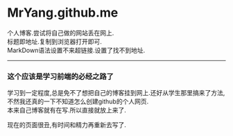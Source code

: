 # MrYang.github.me
个人博客.尝试将自己做的网站丢在网上.  
标题即地址.复制到浏览器打开即可.  
MarkDown语法设置不来超链接.设置了找不到地址.

************************  
### 这个应该是学习前端的必经之路了
学习到一定程度,总是免不了想把自己的博客挂到网上.还好从学生那里搞来了方法,不然我还真的一下不知道怎么创建github的个人网页.  
本来自己博客就有在写.所以直接就放上来了.  

现在的页面很丑,有时间和精力再重新去写了.
